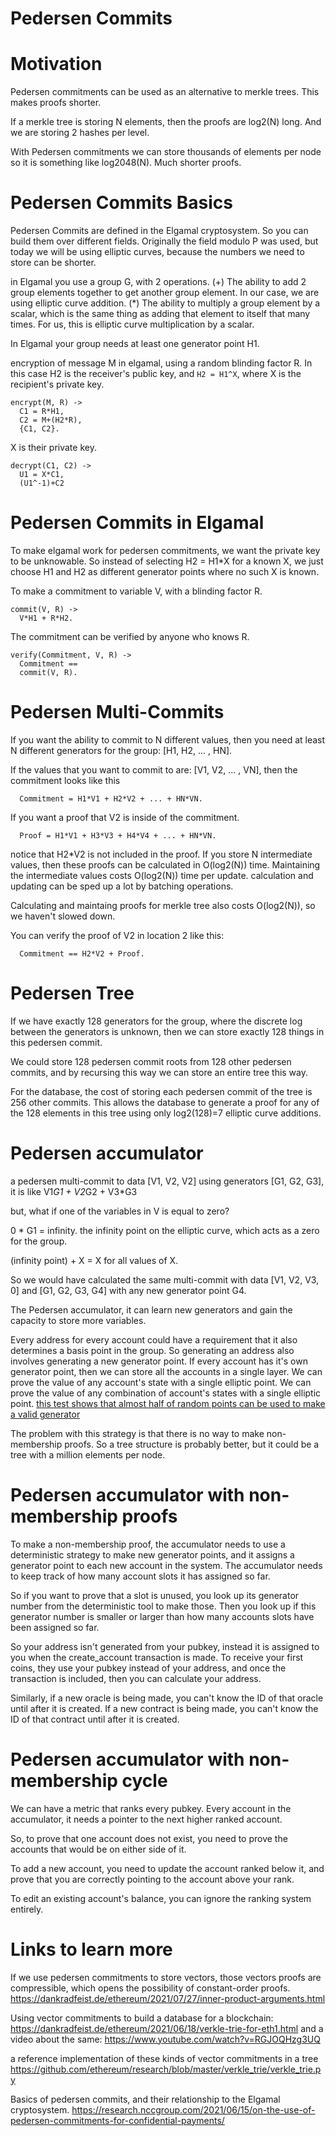 Pedersen Commits
============

Motivation
============

Pedersen commitments can be used as an alternative to merkle trees. This makes proofs shorter.

If a merkle tree is storing N elements, then the proofs are log2(N) long. And we are storing 2 hashes per level.

With Pedersen commitments we can store thousands of elements per node so it is something like log2048(N). Much shorter proofs.

Pedersen Commits Basics
=============

Pedersen Commits are defined in the Elgamal cryptosystem. So you can build them over different fields. Originally the field modulo P was used, but today we will be using elliptic curves, because the numbers we need to store can be shorter.

in Elgamal you use a group G, with 2 operations.
(+) The ability to add 2 group elements together to get another group element. In our case, we are using elliptic curve addition.
(*) The ability to multiply a group element by a scalar, which is the same thing as adding that element to itself that many times. For us, this is elliptic curve multiplication by a scalar.

In Elgamal your group needs at least one generator point H1.

encryption of message M in elgamal, using a random blinding factor R.
In this case H2 is the receiver's public key, and `H2 = H1^X`, where X is the recipient's private key.

```
encrypt(M, R) ->
  C1 = R*H1,
  C2 = M+(H2*R),
  {C1, C2}.
```

X is their private key.

```
decrypt(C1, C2) ->
  U1 = X*C1,
  (U1^-1)+C2
```

Pedersen Commits in Elgamal
================

To make elgamal work for pedersen commitments, we want the private key to be unknowable.
So instead of selecting H2 = H1*X for a known X, we just choose H1 and H2 as different generator points where no such X is known.

To make a commitment to variable V, with a blinding factor R.

```
commit(V, R) -> 
  V*H1 + R*H2.
```

The commitment can be verified by anyone who knows R.

```
verify(Commitment, V, R) ->
  Commitment ==
  commit(V, R).
```

Pedersen Multi-Commits
===============

If you want the ability to commit to N different values, then you need at least N different generators for the group: [H1, H2, ... , HN].

If the values that you want to commit to are: [V1, V2, ... , VN], then the commitment looks like this
```
  Commitment = H1*V1 + H2*V2 + ... + HN*VN.
```

If you want a proof that V2 is inside of the commitment. 
```
  Proof = H1*V1 + H3*V3 + H4*V4 + ... + HN*VN.
```
notice that H2*V2 is not included in the proof.
If you store N intermediate values, then these proofs can be calculated in O(log2(N)) time. Maintaining the intermediate values costs O(log2(N)) time per update. calculation and updating can be sped up a lot by batching operations.

Calculating and maintaing proofs for merkle tree also costs O(log2(N)), so we haven't slowed down.

You can verify the proof of V2 in location 2 like this:
```
  Commitment == H2*V2 + Proof.
```

Pedersen Tree
=============

If we have exactly 128 generators for the group, where the discrete log between the generators is unknown, then we can store exactly 128 things in this pedersen commit.

We could store 128 pedersen commit roots from 128 other pedersen commits, and by recursing this way we can store an entire tree this way.

For the database, the cost of storing each pedersen commit of the tree is 256 other commits. This allows the database to generate a proof for any of the 128 elements in this tree using only log2(128)=7 elliptic curve additions.


Pedersen accumulator
============

a pedersen multi-commit to data [V1, V2, V2] using generators [G1, G2, G3], it is like 
V1*G1 + V2*G2 + V3*G3

but, what if one of the variables in V is equal to zero?

 0 * G1 = infinity. the infinity point on the elliptic curve, which acts as a zero for the group.

(infinity point) + X = X for all values of X.

So we would have calculated the same multi-commit with data [V1, V2, V3, 0] and [G1, G2, G3, G4] with any new generator point G4.

The Pedersen accumulator, it can learn new generators and gain the capacity to store more variables.

Every address for every account could have a requirement that it also determines a basis point in the group. So generating an address also involves generating a new generator point.
If every account has it's own generator point, then we can store all the accounts in a single layer. We can prove the value of any account's state with a single elliptic point. We can prove the value of any combination of account's states with a single elliptic point.
[this test shows that almost half of random points can be used to make a valid generator](https://github.com/zack-bitcoin/homomorphic-tools/blob/master/secp256k1.erl)

The problem with this strategy is that there is no way to make non-membership proofs.
So a tree structure is probably better, but it could be a tree with a million elements per node.

Pedersen accumulator with non-membership proofs
====================

To make a non-membership proof, the accumulator needs to use a deterministic strategy to make new generator points, and it assigns a generator point to each new account in the system.
The accumulator needs to keep track of how many account slots it has assigned so far.

So if you want to prove that a slot is unused, you look up its generator number from the deterministic tool to make those. Then you look up if this generator number is smaller or larger than how many accounts slots have been assigned so far.

So your address isn't generated from your pubkey, instead it is assigned to you when the create_account transaction is made.
To receive your first coins, they use your pubkey instead of your address, and once the transaction is included, then you can calculate your address.

Similarly, if a new oracle is being made, you can't know the ID of that oracle until after it is created.
If a new contract is being made, you can't know the ID of that contract until after it is created.

Pedersen accumulator with non-membership cycle
=============

We can have a metric that ranks every pubkey.
Every account in the accumulator, it needs a pointer to the next higher ranked account.

So, to prove that one account does not exist, you need to prove the accounts that would be on either side of it.

To add a new account, you need to update the account ranked below it, and prove that you are correctly pointing to the account above your rank.

To edit an existing account's balance, you can ignore the ranking system entirely.

Links to learn more
=============

If we use pedersen commitments to store vectors, those vectors proofs are compressible, which opens the possibility of constant-order proofs. https://dankradfeist.de/ethereum/2021/07/27/inner-product-arguments.html

Using vector commitments to build a database for a blockchain: https://dankradfeist.de/ethereum/2021/06/18/verkle-trie-for-eth1.html and a video about the same: https://www.youtube.com/watch?v=RGJOQHzg3UQ

a reference implementation of these kinds of vector commitments in a tree https://github.com/ethereum/research/blob/master/verkle_trie/verkle_trie.py

Basics of pedersen commits, and their relationship to the Elgamal cryptosystem.
https://research.nccgroup.com/2021/06/15/on-the-use-of-pedersen-commitments-for-confidential-payments/

